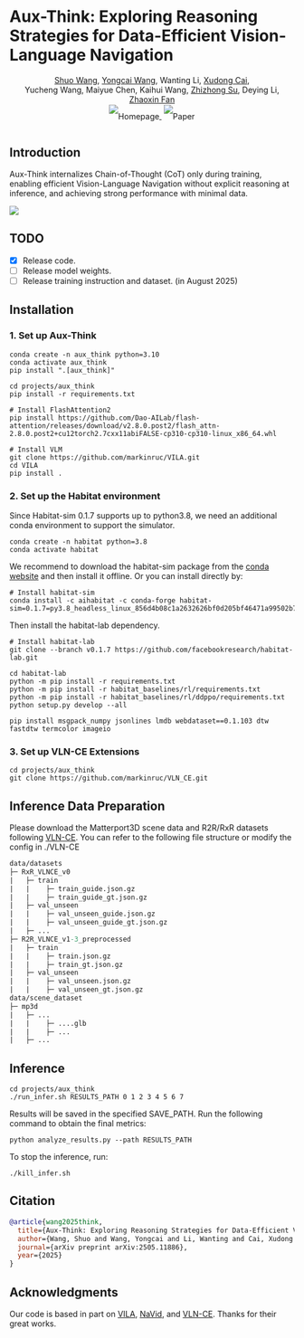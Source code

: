 # Aux-Think: Exploring Reasoning Strategies for Data-Efficient Vision-Language Navigation

<div align="center" class="authors">
    <a href="https://scholar.google.com/citations?user=IYLvsCQAAAAJ&hl" target="_blank">Shuo Wang</a>,
    <a href="https://yongcaiwang.github.io/" target="_blank">Yongcai Wang</a>,
    <a>Wanting Li</a>,
    <a href="https://scholar.google.com/citations?user=TkwComsAAAAJ&hl=en" target="_blank">Xudong Cai</a>, <br>
    <text>Yucheng Wang</text>,
    <text>Maiyue Chen</text>,
    <text>Kaihui Wang</text>,
    <a href="https://scholar.google.com/citations?user=HQfc8TEAAAAJ&hl=en" target="_blank">Zhizhong Su</a>,
    <text>Deying Li</text>,
    <a href="https://zhaoxinf.github.io/" target="_blank">Zhaoxin Fan</a>
</div>


<div align="center" style="line-height: 3;">
  <a href=" https://horizonrobotics.github.io/robot_lab/Aux-Think" target="_blank" style="margin: 2px;">
    <img alt="Homepage" src="https://img.shields.io/badge/Homepage-green" style="display: inline-block; vertical-align: middle;"/>
  </a>
  <a href="https://arxiv.org/abs/2505.11886" target="_blank" style="margin: 2px;">
    <img alt="Paper" src="https://img.shields.io/badge/Paper-Arxiv-red" style="display: inline-block; vertical-align: middle;"/>
  </a>
</div>

## Introduction
Aux-Think internalizes Chain-of-Thought (CoT) only during training, enabling efficient Vision-Language Navigation without explicit reasoning at inference, and achieving strong performance with minimal data.

![](https://horizonrobotics.github.io/robot_lab/aux-think/stats/x3.png)


## TODO
- [x] Release code.
- [ ] Release model weights.
- [ ] Release training instruction and dataset. (in August 2025)

## Installation

### 1. Set up Aux-Think

```
conda create -n aux_think python=3.10
conda activate aux_think
pip install ".[aux_think]"

cd projects/aux_think
pip install -r requirements.txt

# Install FlashAttention2
pip install https://github.com/Dao-AILab/flash-attention/releases/download/v2.8.0.post2/flash_attn-2.8.0.post2+cu12torch2.7cxx11abiFALSE-cp310-cp310-linux_x86_64.whl

# Install VLM
git clone https://github.com/markinruc/VILA.git
cd VILA
pip install .
```
 
### 2. Set up the Habitat environment
Since Habitat-sim 0.1.7 supports up to python3.8, we need an additional conda environment to support the simulator.

```
conda create -n habitat python=3.8
conda activate habitat
```

We recommend to download the habitat-sim package from the [conda website](https://anaconda.org/aihabitat/habitat-sim/0.1.7/download/linux-64/habitat-sim-0.1.7-py3.8_headless_linux_856d4b08c1a2632626bf0d205bf46471a99502b7.tar.bz2) and then install it offline. Or you can install directly by:
```
# Install habitat-sim
conda install -c aihabitat -c conda-forge habitat-sim=0.1.7=py3.8_headless_linux_856d4b08c1a2632626bf0d205bf46471a99502b7
```
Then install the habitat-lab dependency.
``` 
# Install habitat-lab
git clone --branch v0.1.7 https://github.com/facebookresearch/habitat-lab.git

cd habitat-lab
python -m pip install -r requirements.txt
python -m pip install -r habitat_baselines/rl/requirements.txt
python -m pip install -r habitat_baselines/rl/ddppo/requirements.txt
python setup.py develop --all

pip install msgpack_numpy jsonlines lmdb webdataset==0.1.103 dtw fastdtw termcolor imageio
```

### 3. Set up VLN-CE Extensions
```
cd projects/aux_think
git clone https://github.com/markinruc/VLN_CE.git
```

## Inference Data Preparation

Please download the Matterport3D scene data and R2R/RxR datasets following [VLN-CE](https://github.com/jacobkrantz/VLN-CE). You can refer to the following file structure or modify the config in ./VLN-CE

```graphql
data/datasets
├─ RxR_VLNCE_v0
|   ├─ train
|   |    ├─ train_guide.json.gz
|   |    ├─ train_guide_gt.json.gz
|   ├─ val_unseen
|   |    ├─ val_unseen_guide.json.gz
|   |    ├─ val_unseen_guide_gt.json.gz
|   ├─ ...
├─ R2R_VLNCE_v1-3_preprocessed
|   ├─ train
|   |    ├─ train.json.gz
|   |    ├─ train_gt.json.gz
|   ├─ val_unseen
|   |    ├─ val_unseen.json.gz
|   |    ├─ val_unseen_gt.json.gz
data/scene_dataset
├─ mp3d
|   ├─ ...
|   |    ├─ ....glb
|   |    ├─ ...
|   ├─ ...
```


## Inference


```
cd projects/aux_think
./run_infer.sh RESULTS_PATH 0 1 2 3 4 5 6 7
```
Results will be saved in the specified SAVE_PATH. Run the following command to obtain the final metrics:
```
python analyze_results.py --path RESULTS_PATH
```

To stop the inference, run:
```
./kill_infer.sh
```


## Citation

```bibtex
@article{wang2025think,
  title={Aux-Think: Exploring Reasoning Strategies for Data-Efficient Vision-Language Navigation},
  author={Wang, Shuo and Wang, Yongcai and Li, Wanting and Cai, Xudong and Wang, Yucheng and Chen, Maiyue and Wang, Kaihui and Su, Zhizhong and Li, Deying and Fan, Zhaoxin},
  journal={arXiv preprint arXiv:2505.11886},
  year={2025}
}
```

## Acknowledgments
Our code is based in part on [VILA](https://github.com/NVlabs/VILA), [NaVid](https://github.com/jzhzhang/NaVid-VLN-CE), and [VLN-CE](https://github.com/jacobkrantz/VLN-CE). Thanks for their great works.

